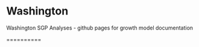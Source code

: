 Washington
==========

Washington SGP Analyses - github pages for growth model documentation

==========
